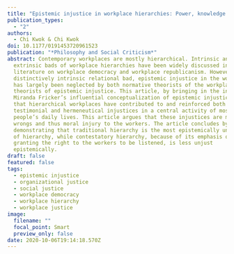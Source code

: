 ```yaml
---
title: "Epistemic injustice in workplace hierarchies: Power, knowledge and status"
publication_types:
  - "2"
authors:
  - Chi Kwok & Chi Kwok
doi: 10.1177/0191453720961523
publication: "*Philosophy and Social Criticism*"
abstract: Contemporary workplaces are mostly hierarchical. Intrinsic and
  extrinsic bads of workplace hierarchies have been widely discussed in the
  literature on workplace democracy and workplace republicanism. However, a
  distinctively intrinsic relational bad, epistemic injustice in the workplace,
  has largely been neglected by both normative theorists of the workplace and
  theorists of epistemic injustice. This article, by bringing in the insights of
  Miranda Fricker’s influential conceptualization of epistemic injustice, argues
  that hierarchical workplaces have contributed to and reinforced both
  testimonial and hermeneutical injustices in a central activity of most
  people’s daily lives. This article argues that these injustices are moral
  wrongs and thus moral injury to the workers. The article concludes by
  demonstrating that traditional hierarchy is the most epistemically unjust form
  of hierarchy, while contestatory hierarchy, because of its emphasis on
  granting the right to the workers to be listened, is less unjust
  epistemically.
draft: false
featured: false
tags:
  - epistemic injustice
  - organizational justice
  - social justice
  - workplace democracy
  - workplace hierarchy
  - workplace justice
image:
  filename: ""
  focal_point: Smart
  preview_only: false
date: 2020-10-06T19:14:18.570Z
---
```

